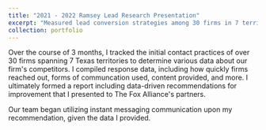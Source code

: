 ```yaml
---
title: "2021 - 2022 Ramsey Lead Research Presentation"
excerpt: "Measured lead conversion strategies among 30 firms in 7 territories to convey improved client acquisition opportunities with company partners <br/><img src='/images/500x300.png'>"
collection: portfolio
---
```


Over the course of 3 months, I tracked the initial contact practices of over 30 firms spanning 7 Texas territories to determine various data about our firm's competitors. I compiled response data, including how quickly firms reached out, forms of communcation used, content provided, and more. I ultimately formed a report including data-driven recommendations for improvement that I presented to The Fox Alliance's partners. 

Our team began utilizing instant messaging communication upon my recommendation, given the data I provided.
